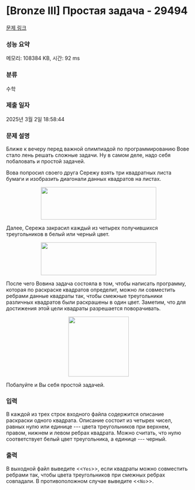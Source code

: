 # [Bronze III] Простая задача - 29494 

[문제 링크](https://www.acmicpc.net/problem/29494) 

### 성능 요약

메모리: 108384 KB, 시간: 92 ms

### 분류

수학

### 제출 일자

2025년 3월 2일 18:58:44

### 문제 설명

<p>Ближе к вечеру перед важной олимпиадой по программированию Вове стало лень решать сложные задачи. Ну в самом деле, надо себя побаловать и простой задачей.</p>

<p>Вова попросил своего друга Сережу взять три квадратных листа бумаги и изобразить диагонали данных квадратов на листах.</p>

<p style="text-align: center;"><img alt="" src="https://upload.acmicpc.net/6380f179-8137-4cd3-ac46-9dd14f1fb60f/-/preview/" style="width: 315px; height: 89px;"></p>

<p>Далее, Сережа закрасил каждый из четырех получившихся треугольников в белый или черный цвет.</p>

<p style="text-align: center;"><img alt="" src="https://upload.acmicpc.net/8c9bce6b-04a1-4208-9fa3-a900f93c143e/-/preview/" style="width: 315px; height: 90px;"></p>

<p>После чего Вовина задача состояла в том, чтобы написать программу, которая по раскраске квадратов определит, можно ли совместить ребрами данные квадраты так, чтобы смежные треугольники различных квадратов были раскрашены в один цвет. Заметим, что для достижения этой цели квадраты разрешается поворачивать.</p>

<p style="text-align: center;"><img alt="" src="https://upload.acmicpc.net/b623ed78-42a3-41ca-9df1-696b21edba82/-/preview/" style="width: 165px; height: 164px;"></p>

<p>Побалуйте и Вы себя простой задачей.</p>

### 입력 

 <p>В каждой из трех строк входного файла содержится описание раскраски одного квадрата. Описание состоит из четырех чисел, равных нулю или единице --- цвета треугольников при верхнем, правом, нижнем и левом ребрах квадрата. Можно считать, что нулю соответствует белый цвет треугольника, а единице --- черный.</p>

### 출력 

 <p>В выходной файл выведите <<<code>Yes</code>>>, если квадраты можно совместить ребрами так, чтобы цвета треугольников при смежных ребрах совпадали. В противоположном случае выведите <<<code>No</code>>>.</p>

